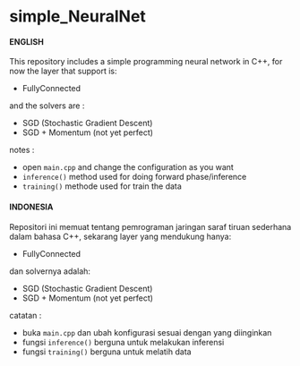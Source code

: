 # simple_NeuralNet

#### __ENGLISH__  
This repository includes a simple programming neural network in C++, for now the layer that support is:
- FullyConnected

and the solvers are :
- SGD (Stochastic Gradient Descent)
- SGD + Momentum (not yet perfect)

notes :
- open `main.cpp` and change the configuration as you want
- `inference()` method used for doing forward phase/inference
- `training()` methode used for train the data

#### __INDONESIA__  
Repositori ini memuat tentang pemrograman jaringan saraf tiruan sederhana dalam bahasa C++, sekarang layer yang mendukung hanya:
- FullyConnected

dan solvernya adalah:
- SGD (Stochastic Gradient Descent)
- SGD + Momentum (not yet perfect)

catatan :
- buka `main.cpp` dan ubah konfigurasi sesuai dengan yang diinginkan
- fungsi `inference()` berguna untuk melakukan inferensi
- fungsi `training()` berguna untuk melatih data
